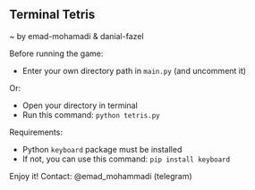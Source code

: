 ## Terminal Tetris
~ by emad-mohamadi & danial-fazel

Before running the game:
- Enter your own directory path in `main.py` (and uncomment it)

Or:
- Open your directory in terminal
- Run this command:
    `python tetris.py`

Requirements:
- Python `keyboard` package must be installed
- If not, you can use this command:
    `pip install keyboard`

Enjoy it!
Contact: @emad_mohammadi (telegram)
